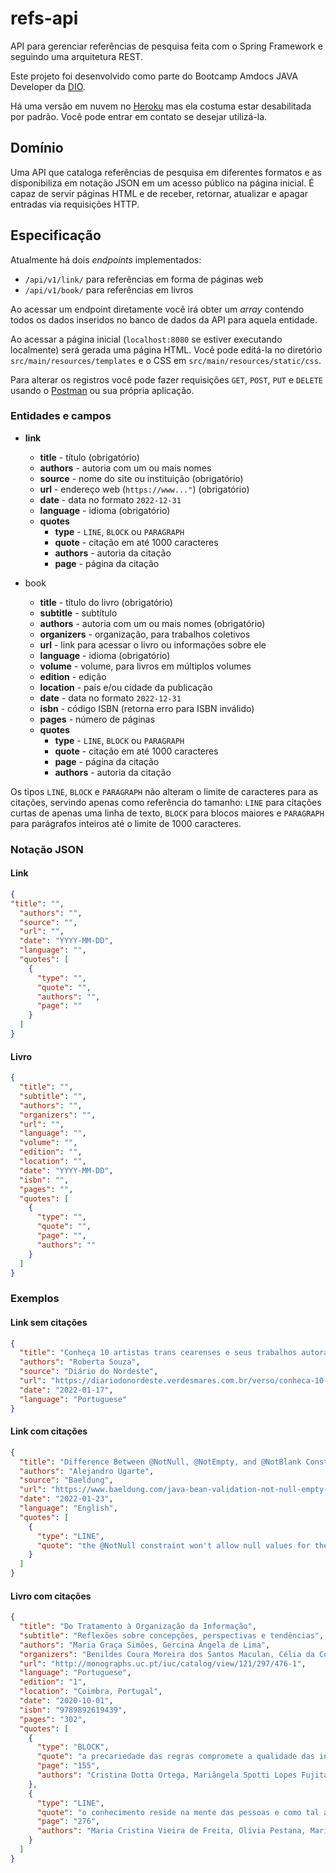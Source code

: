 # refs-api

API para gerenciar referências de pesquisa feita com
o Spring Framework e seguindo uma arquitetura REST.

Este projeto foi desenvolvido como parte do Bootcamp
Amdocs JAVA Developer da [DIO](https://www.dio.me/).

Há uma versão em nuvem no
[Heroku](http://refs-api.herokuapp.com) mas ela costuma estar 
desabilitada por padrão. Você pode entrar em contato se desejar
utilizá-la.

## Domínio

Uma API que cataloga referências de pesquisa em diferentes formatos
e as disponibiliza em notação JSON em um acesso público na página
inicial. É capaz de servir páginas HTML e de receber, retornar,
atualizar e apagar entradas via requisições HTTP.

## Especificação

Atualmente há dois _endpoints_ implementados:

* `/api/v1/link/` para referências em forma de páginas web
* `/api/v1/book/` para referências em livros

Ao acessar um endpoint diretamente você irá obter um _array_ contendo
todos os dados inseridos no banco de dados da API para aquela entidade.

Ao acessar a página inicial (`localhost:8080` se estiver executando
localmente) será gerada uma página HTML. Você pode editá-la no diretório
`src/main/resources/templates` e o CSS em `src/main/resources/static/css`.

Para alterar os registros você pode fazer requisições `GET`, `POST`,
`PUT` e `DELETE` usando o
[Postman](https://www.postman.com/) ou sua própria aplicação.

### Entidades e campos

* **link**
    * **title** - título (obrigatório)
    * **authors** - autoria com um ou mais nomes
    * **source** - nome do site ou instituição (obrigatório)
    * **url** - endereço web (`https://www..."`) (obrigatório)
    * **date** - data no formato `2022-12-31`
    * **language** - idioma (obrigatório)
    * **quotes**
      * **type** - `LINE`, `BLOCK` ou `PARAGRAPH`
      * **quote** - citação em até 1000 caracteres
      * **authors** - autoria da citação
      * **page** - página da citação

* book
  * **title** - título do livro (obrigatório)
  * **subtitle** - subtítulo
  * **authors** - autoria com um ou mais nomes (obrigatório)
  * **organizers** - organização, para trabalhos coletivos
  * **url** - link para acessar o livro ou informações sobre ele 
  * **language** - idioma (obrigatório)
  * **volume** - volume, para livros em múltiplos volumes
  * **edition** - edição
  * **location** - país e/ou cidade da publicação
  * **date** - data no formato `2022-12-31`
  * **isbn** - código ISBN (retorna erro para ISBN inválido)
  * **pages** - número de páginas
  * **quotes**
    * **type** - `LINE`, `BLOCK` ou `PARAGRAPH`
    * **quote** - citação em até 1000 caracteres
    * **page** - página da citação
    * **authors** - autoria da citação

Os tipos `LINE`, `BLOCK` e `PARAGRAPH` não alteram o limite de caracteres
para as citações, servindo apenas como referência do tamanho: `LINE` para
citações curtas de apenas uma linha de texto, `BLOCK` para blocos maiores
e `PARAGRAPH` para parágrafos inteiros até o limite de 1000 caracteres.

### Notação JSON
#### Link
```json
{
"title": "",
  "authors": "",
  "source": "",
  "url": "",
  "date": "YYYY-MM-DD",
  "language": "",
  "quotes": [
    {
      "type": "",
      "quote": "",
      "authors": "",
      "page": ""
    }
  ]
}
```

#### Livro
```json
{
  "title": "",
  "subtitle": "",
  "authors": "",
  "organizers": "",
  "url": "",
  "language": "",
  "volume": "",
  "edition": "",
  "location": "",
  "date": "YYYY-MM-DD",
  "isbn": "",
  "pages": "",
  "quotes": [
    {
      "type": "",
      "quote": "",
      "page": "",
      "authors": ""
    }
  ]
}
```

### Exemplos
#### Link sem citações
```json
{
  "title": "Conheça 10 artistas trans cearenses e seus trabalhos autorais",
  "authors": "Roberta Souza",
  "source": "Diário do Nordeste",
  "url": "https://diariodonordeste.verdesmares.com.br/verso/conheca-10-artistas-trans-cearenses-e-seus-trabalhos-autorais-1.3179795",
  "date": "2022-01-17",
  "language": "Portuguese"
}
```

#### Link com citações
```json
{
  "title": "Difference Between @NotNull, @NotEmpty, and @NotBlank Constraints in Bean Validation",
  "authors": "Alejandro Ugarte",
  "source": "Baeldung",
  "url": "https://www.baeldung.com/java-bean-validation-not-null-empty-blank",
  "date": "2022-01-23",
  "language": "English",
  "quotes": [
    {
      "type": "LINE",
      "quote": "the @NotNull constraint won't allow null values for the constrained field(s). However, the field(s) can be empty."
    }
  ]
}
```

#### Livro com citações
```json
{
  "title": "Do Tratamento à Organização da Informação",
  "subtitle": "Reflexões sobre concepções, perspectivas e tendências",
  "authors": "Maria Graça Simões, Gercina Ângela de Lima",
  "organizers": "Benildes Coura Moreira dos Santos Maculan, Célia da Consolação Dias",
  "url": "http://monographs.uc.pt/iuc/catalog/view/121/297/476-1",
  "language": "Portuguese",
  "edition": "1",
  "location": "Coimbra, Portugal",
  "date": "2020-10-01",
  "isbn": "9789892619439",
  "pages": "302",
  "quotes": [
    {
      "type": "BLOCK",
      "quote": "a precariedade das regras compromete a qualidade das informações documentárias e a sua recuperação, sem que se possa estabelecer parâmetros confiáveis de avaliação. Pode-se, nessas circunstâncias, avaliar apenas a pobreza ou riqueza da recuperação, mas não o porquê ou o grau dos resultados atingidos",
      "page": "155",
      "authors": "Cristina Dotta Ortega, Mariângela Spotti Lopes Fujita, Maria da Graça Simões"
    },
    {
      "type": "LINE",
      "quote": "o conhecimento reside na mente das pessoas e como tal a priori nem pode ser gerido nem pode ser organizado",
      "page": "276",
      "authors": "Maria Cristina Vieira de Freita, Olívia Pestana, Maria Aparecida Moura"
    }
  ]
}
```